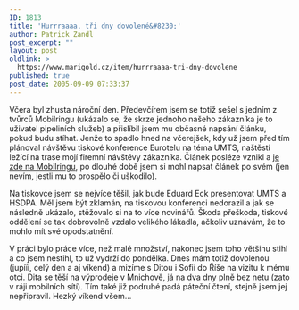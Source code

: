```yaml
---
ID: 1813
title: 'Hurrraaaa, tři dny dovolené&#8230;'
author: Patrick Zandl
post_excerpt: ""
layout: post
oldlink: >
  https://www.marigold.cz/item/hurrraaaa-tri-dny-dovolene
published: true
post_date: 2005-09-09 07:33:37
---
```

<p>Včera byl zhusta nároční den. Předevčírem jsem se totiž sešel s jedním z tvůrců Mobilringu (ukázalo se, že skrze jednoho našeho zákazníka je to uživatel pipeliních služeb) a přislíbil jsem mu občasné napsání článku, pokud budu stíhat. Jenže to spadlo hned na včerejšek, kdy už jsem před tím plánoval návštěvu tiskové konference Eurotelu na téma UMTS, naštěstí ležící na trase mojí firemní návštěvy zákazníka. Článek posléze vznikl a <a href="http://www.mobilring.cz/component/option,com_mbr_content/task,view/id,22/category,operatori/">je zde na Mobilringu</a>, po dlouhé době jsem si mohl napsat článek po svém (jen nevím, jestli mu to prospělo či uškodilo).</p>

<p>Na tiskovce jsem se nejvíce těšil, jak bude Eduard Eck presentovat UMTS a HSDPA. Měl jsem být zklamán, na tiskovou konferenci nedorazil a jak se následně ukázalo, stěžovalo si na to více novinářů. Škoda přeškoda, tiskové oddělení se tak dobrovolně vzdalo velikého lákadla, ačkoliv uznávám, že to mohlo mít své opodstatnění. </p>

<p>V práci bylo práce více, než malé množství, nakonec jsem toho většinu stihl a co jsem nestihl, to už vydrží do pondělka. Dnes mám totiž dovolenou (jupííí, celý den a aj víkend) a mizíme s Ditou i Sofií do Říše na vizitu k mému otci. Dita se těší na výprodeje v Mnichově, já na dva dny plně bez netu (zato v ráji mobilních sítí). Tím také již podruhé padá páteční čtení, stejně jsem jej nepřipravil. Hezký víkend všem...
</p>
